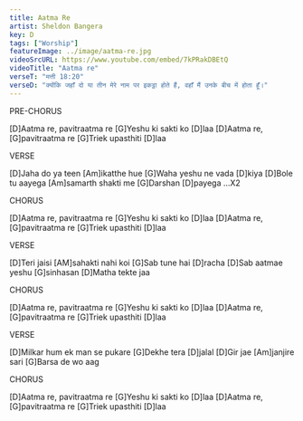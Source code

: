 ```yaml
---
title: Aatma Re
artist: Sheldon Bangera
key: D
tags: ["Worship"]
featureImage: ../image/aatma-re.jpg
videoSrcURL: https://www.youtube.com/embed/7kPRakDBEtQ
videoTitle: "Aatma re"
verseT: "मत्ती 18:20"
verseD: "क्योंकि जहाँ दो या तीन मेरे नाम पर इकट्ठा होते हैं, वहाँ मैं उनके बीच में होता हूँ।"
---
```


PRE-CHORUS

[D]Aatma re, pavitraatma re
[G]Yeshu ki sakti ko [D]laa
[D]Aatma re, [G]pavitraatma re
[G]Triek upasthiti [D]laa


VERSE

[D]Jaha do ya teen [Am]ikatthe hue
[G]Waha yeshu ne vada [D]kiya
[D]Bole tu aayega [Am]samarth shakti me
[G]Darshan [D]payega ...X2


CHORUS

[D]Aatma re, pavitraatma re
[G]Yeshu ki sakti ko [D]laa
[D]Aatma re, [G]pavitraatma re
[G]Triek upasthiti [D]laa


VERSE

[D]Teri jaisi [AM]sahakti nahi koi
[G]Sab tune hai [D]racha
[D]Sab aatmae yeshu [G]sinhasan
[D]Matha tekte jaa


CHORUS

[D]Aatma re, pavitraatma re
[G]Yeshu ki sakti ko [D]laa
[D]Aatma re, [G]pavitraatma re
[G]Triek upasthiti [D]laa


VERSE

[D]Milkar hum ek man se pukare
[G]Dekhe tera [D]jalal
[D]Gir jae [Am]janjire sari
[G]Barsa de wo aag


CHORUS

[D]Aatma re, pavitraatma re
[G]Yeshu ki sakti ko [D]laa
[D]Aatma re, [G]pavitraatma re
[G]Triek upasthiti [D]laa